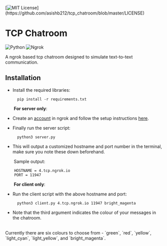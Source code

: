 [![MIT License](https://img.shields.io/apm/l/atomic-design-ui.svg?)](https://github.com/asishb212/tcp_chatroom/blob/master/LICENSE)
# TCP Chatroom
![Python](https://img.shields.io/badge/-Python-black?style=plastic&logo=Python)
![Ngrok](https://img.shields.io/badge/-Ngrok-1F1E37?style=plastic&logo=ngrok)

A ngrok based tcp chatroom designed to simulate text-to-text communication. 

## Installation

* Install the required libraries:

		pip install -r requirements.txt

&nbsp;&nbsp;&nbsp;&nbsp;&nbsp;&nbsp;&nbsp;**For server only**:

* Create an [account](https://dashboard.ngrok.com/signup) in ngrok and follow the setup instructions [here](https://dashboard.ngrok.com/get-started/setup).

* Finally run the server script:

		python3 server.py

* This will output a customized hostname and port number in the terminal, make sure you note these down beforehand.

&nbsp;&nbsp;&nbsp;&nbsp;&nbsp;&nbsp;&nbsp;Sample output:

		HOSTNAME = 4.tcp.ngrok.io
		PORT = 11947

&nbsp;&nbsp;&nbsp;&nbsp;&nbsp;&nbsp;&nbsp;**For client only**:

* Run the client script with the above hostname and port:

		python3 client.py 4.tcp.ngrok.io 11947 bright_magenta

* Note that the third argument indicates the colour of your messages in the chatroom.
<br/>
Currently there are six colours to choose from - `green`, `red`, `yellow`, `light_cyan`, `light_yellow`, and `bright_magenta`.
